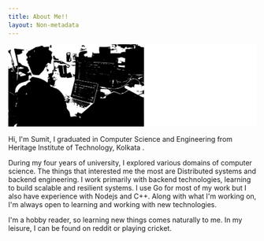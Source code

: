 ```yaml
---
title: About Me!!
layout: Non-metadata
---
```


![Me](/images/about/self.svg)

Hi, I'm Sumit, I graduated in Computer Science and Engineering from Heritage Institute of Technology, Kolkata .

During my four years of university, I explored various domains of computer science. The things that interested me the most are Distributed systems and backend engineering. I work primarily with backend technologies, learning to build scalable and resilient systems. I use Go for most of my work but I also have experience with Nodejs and C++. Along with what I'm working on, I'm always open to learning and working with new technologies.

I'm a hobby reader, so learning new things comes naturally to me. In my leisure, I can be found on reddit or playing cricket.
